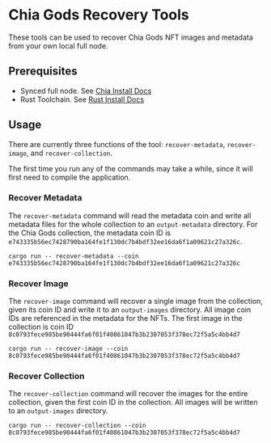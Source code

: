 # Chia Gods Recovery Tools

These tools can be used to recover Chia Gods NFT images and metadata from your own local full node.

## Prerequisites

* Synced full node. See [Chia Install Docs](https://docs.chia.net/installation/)
* Rust Toolchain. See [Rust Install Docs](https://rustup.rs/)

## Usage

There are currently three functions of the tool: `recover-metadata`, `recover-image`, and `recover-collection`.

The first time you run any of the commands may take a while, since it will first need to compile the application.

### Recover Metadata

The `recover-metadata` command will read the metadata coin and write all metadata files for the whole collection to an `output-metadata` directory. For the Chia Gods collection, the metadata coin ID is `e743335b56ec7428790ba164fe1f130dc7b4bdf32ee16da6f1a09621c27a326c`.

`cargo run -- recover-metadata --coin e743335b56ec7428790ba164fe1f130dc7b4bdf32ee16da6f1a09621c27a326c`

### Recover Image

The `recover-image` command will recover a single image from the collection, given its coin ID and write it to an `output-images` directory. All image coin IDs are referenced in the metadata for the NFTs. The first image in the collection is coin ID `8c0793fece985be90444fa6f01f40861047b3b2307053f378ec72f5a5c4bb4d7`

`cargo run -- recover-image --coin 8c0793fece985be90444fa6f01f40861047b3b2307053f378ec72f5a5c4bb4d7`

### Recover Collection

The `recover-collection` command will recover the images for the entire collection, given the first coin ID in the collection. All images will be written to an `output-images` directory.

`cargo run -- recover-collection --coin 8c0793fece985be90444fa6f01f40861047b3b2307053f378ec72f5a5c4bb4d7`